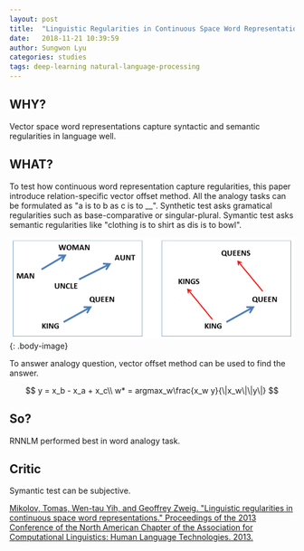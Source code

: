 ```yaml
---
layout: post
title:  "Linguistic Regularities in Continuous Space Word Representations"
date:   2018-11-21 10:39:59
author: Sungwon Lyu
categories: studies
tags: deep-learning natural-language-processing
---
```

## WHY? 
Vector space word representations capture syntactic and semantic regularities in language well. 

## WHAT?
To test how continuous word representation capture regularities, this paper introduce relation-specific vector offset method. All the analogy tasks can be formulated as "a is to b as c is to __". Synthetic test asks gramatical regularities such as base-comparative or singular-plural. Symantic test asks semantic regularities like "clothing is to shirt as dis is to bowl". 

![image](/assets/images/lrc.png){: .body-image}

To answer analogy question, vector offset method can be used to find the answer.

$$
y = x_b - x_a + x_c\\
w* = argmax_w\frac{x_w y}{\|x_w\|\|y\|}
$$

## So?
RNNLM performed best in word analogy task. 

## Critic
Symantic test can be subjective.

[Mikolov, Tomas, Wen-tau Yih, and Geoffrey Zweig. "Linguistic regularities in continuous space word representations." Proceedings of the 2013 Conference of the North American Chapter of the Association for Computational Linguistics: Human Language Technologies. 2013.](http://www.aclweb.org/anthology/N13-1090)